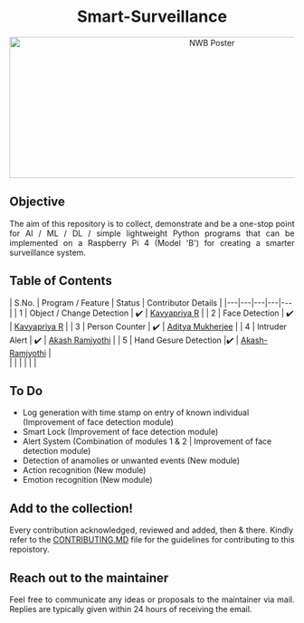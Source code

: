 <h1 align="center"><a name="section_name">Smart-Surveillance</a></h1>

<p align="center" width="100%">
<img width="700" height="250" alt="NWB Poster" src="https://raw.githubusercontent.com/Surveillance-NWB/Smart-Home-Surveillance/main/Project%20Poster.png">
</p>

## Objective
<div align="justify">
The aim of this repository is to collect, demonstrate and be a one-stop point for AI / ML / DL / simple lightweight Python programs that can be implemented on a Raspberry Pi 4 (Model 'B') for creating a smarter surveillance system.
</div>

## Table of Contents
| S.No. | Program / Feature  |  Status  | Contributor Details  |
|---|---|---|---|---|
| 1 | Object / Change Detection  | :heavy_check_mark:  | [Kavyapriya R](https://github.com/Kavyapriyakp) | 
| 2 | Face Detection  | :heavy_check_mark:  | [Kavyapriya R](https://github.com/Kavyapriyakp) | 
| 3 | Person Counter | :heavy_check_mark: | [Aditya Mukherjee](https://github.com/adityamukherjee42) | 
| 4 | Intruder Alert  | :heavy_check_mark:  | [Akash Ramjyothi](https://github.com/Akash-Ramjyothi)  | 
| 5 | Hand Gesure Detection  |:heavy_check_mark: | [Akash-Ramjyothi](https://github.com/Akash-Ramjyothi)  |  
|  | |   |  | |

## To Do
* Log generation with time stamp on entry of known individual (Improvement of face detection module)
* Smart Lock (Improvement of face detection module)
* Alert System (Combination of modules 1 & 2 | Improvement of face detection module)
* Detection of anamolies or unwanted events (New module)
* Action recognition (New module)
* Emotion recognition (New module)

## Add to the collection!

Every contribution acknowledged, reviewed and added, then & there. Kindly refer to the [CONTRIBUTING.MD](https://github.com/Surveillance-NWB/Home-Surveillance/blob/main/CONTRIBUTING.md) file for the guidelines for contributing to this repoistory.

## Reach out to the maintainer
<div align="justify">
Feel free to communicate any ideas or proposals to the maintainer via mail.  Replies are typically given within 24 hours of receiving the email.
</div>

